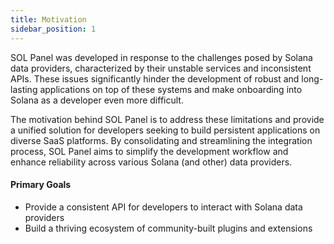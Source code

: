```yaml
---
title: Motivation
sidebar_position: 1
---
```


SOL Panel was developed in response to the challenges posed by Solana data providers, characterized by their unstable services and inconsistent APIs.
These issues significantly hinder the development of robust and long-lasting applications on top of these systems and make onboarding into Solana as a developer even more difficult.

The motivation behind SOL Panel is to address these limitations and provide a unified solution for developers seeking to build persistent applications on diverse SaaS platforms. By consolidating and streamlining the integration process, SOL Panel aims to simplify the development workflow and enhance reliability across various Solana (and other) data providers.

#### Primary Goals

- Provide a consistent API for developers to interact with Solana data providers
- Build a thriving ecosystem of community-built plugins and extensions
